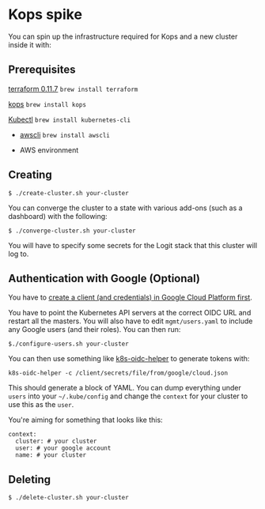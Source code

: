 # Kops spike

You can spin up the infrastructure required for Kops and a new cluster inside it with:

## Prerequisites

[terraform 0.11.7](https://releases.hashicorp.com/terraform/0.11.7/terraform_0.11.7_darwin_amd64.zip) `brew install terraform`

[kops](https://github.com/kubernetes/kops/releases/download/1.9.2/kops-darwin-amd64) `brew install kops`

[Kubectl](https://kubernetes.io/docs/tasks/tools/install-kubectl/#install-kubectl) `brew install kubernetes-cli`

- [awscli](https://aws.amazon.com/cli/) `brew install awscli`

- AWS environment

## Creating

```
$ ./create-cluster.sh your-cluster
```

You can converge the cluster to a state with various add-ons (such as a dashboard) with the following:

```
$ ./converge-cluster.sh your-cluster
```

You will have to specify some secrets for the Logit stack that this cluster will log to.

## Authentication with Google (Optional)

You have to [create a client (and credentials) in Google Cloud Platform first](https://cloud.google.com/community/tutorials/cloud-functions-oauth-gmail).

You have to point the Kubernetes API servers at the correct OIDC URL and restart all the masters. You will also have to edit `mgmt/users.yaml` to include any Google users (and their roles). You can then run:

```
$./configure-users.sh your-cluster
```

You can then use something like [k8s-oidc-helper](https://github.com/micahhausler/k8s-oidc-helper) to generate tokens with:

```
k8s-oidc-helper -c /client/secrets/file/from/google/cloud.json
```

This should generate a block of YAML. You can dump everything under `users` into your `~/.kube/config` and change the `context` for your cluster to use this as the `user`.

You're aiming for something that looks like this:

```
context:
  cluster: # your cluster
  user: # your google account
  name: # your cluster
```

## Deleting

```
$ ./delete-cluster.sh your-cluster
```
